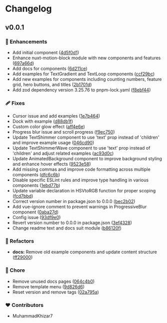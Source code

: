# Changelog


## v0.0.1


### 🚀 Enhancements

- Add initial component ([4d5f0d1](https://github.com/MuhammadKhizar7/nuxt-motion-block/commit/4d5f0d1))
- Enhance nuxt-motion-block module with new components and features ([697a66d](https://github.com/MuhammadKhizar7/nuxt-motion-block/commit/697a66d))
- Add docs for components ([6d211ce](https://github.com/MuhammadKhizar7/nuxt-motion-block/commit/6d211ce))
- Add examples for TextGradient and TextLoop components ([ccf29bc](https://github.com/MuhammadKhizar7/nuxt-motion-block/commit/ccf29bc))
- Add new examples for components including counting numbers, feature grid, hero buttons, and titles ([2b1701d](https://github.com/MuhammadKhizar7/nuxt-motion-block/commit/2b1701d))
- Add zod dependency version 3.25.76 to pnpm-lock.yaml ([f8ebf44](https://github.com/MuhammadKhizar7/nuxt-motion-block/commit/f8ebf44))

### 🩹 Fixes

- Cursor issue and add examples ([1e7b464](https://github.com/MuhammadKhizar7/nuxt-motion-block/commit/1e7b464))
- Dock with example ([d88db1f](https://github.com/MuhammadKhizar7/nuxt-motion-block/commit/d88db1f))
- Custom color glow effect ([aff4e6e](https://github.com/MuhammadKhizar7/nuxt-motion-block/commit/aff4e6e))
- Progress blur issue and scroll progress ([f9ec750](https://github.com/MuhammadKhizar7/nuxt-motion-block/commit/f9ec750))
- Update TextShimmer component to use 'text' prop instead of 'children' and improve example usage ([046cd90](https://github.com/MuhammadKhizar7/nuxt-motion-block/commit/046cd90))
- Update TextShimmerWave component to use 'text' prop instead of 'children' and adjust related examples ([ac93d0c](https://github.com/MuhammadKhizar7/nuxt-motion-block/commit/ac93d0c))
- Update AnimatedBackground component to improve background styling and enhance hover effects ([9523e58](https://github.com/MuhammadKhizar7/nuxt-motion-block/commit/9523e58))
- Add missing commas and improve code formatting across multiple components ([dfc6c6b](https://github.com/MuhammadKhizar7/nuxt-motion-block/commit/dfc6c6b))
- Disable specific ESLint rules and improve type handling in various components ([1ebd77b](https://github.com/MuhammadKhizar7/nuxt-motion-block/commit/1ebd77b))
- Update variable declaration in HSVtoRGB function for proper scoping ([fcd7bbd](https://github.com/MuhammadKhizar7/nuxt-motion-block/commit/fcd7bbd))
- Correct version number in package.json to 0.0.0 ([bec2b02](https://github.com/MuhammadKhizar7/nuxt-motion-block/commit/bec2b02))
- Add vue-ignore comment to prevent warnings in ProgressiveBlur component ([0aba27d](https://github.com/MuhammadKhizar7/nuxt-motion-block/commit/0aba27d))
- Config issue ([93df9e0](https://github.com/MuhammadKhizar7/nuxt-motion-block/commit/93df9e0))
- Revert version number to 0.0.0 in package.json ([3ef4328](https://github.com/MuhammadKhizar7/nuxt-motion-block/commit/3ef4328))
- Change readme text and docs suit module ([b86120f](https://github.com/MuhammadKhizar7/nuxt-motion-block/commit/b86120f))

### 💅 Refactors

- **docs:** Remove old example components and update content structure ([ff29000](https://github.com/MuhammadKhizar7/nuxt-motion-block/commit/ff29000))

### 🏡 Chore

- Remove unused docs pages ([064c4b0](https://github.com/MuhammadKhizar7/nuxt-motion-block/commit/064c4b0))
- Remove template menu ([9d826d6](https://github.com/MuhammadKhizar7/nuxt-motion-block/commit/9d826d6))
- Reset version and remove tags ([02a795a](https://github.com/MuhammadKhizar7/nuxt-motion-block/commit/02a795a))

### ❤️ Contributors

- MuhammadKhizar7

